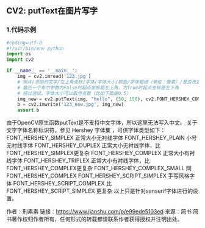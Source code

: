## CV2: putText在图片写字

### 1.代码示例

```python
#coding=utf-8
#!/usr/bin/env python
import os
import cv2

if __name__ == '__main__':
    img = cv2.imread('123.jpg')
    # 照片/添加的文字/左上角坐标/字体/字体大小/颜色/字体粗细（单位：像素）/是否改变默认起点
    # 最后一个布尔参数为False时起点坐标是左上角，为True时起点坐标是左下角
    # 经过测试，字体大小可以取浮点数（比如下面是0.5）
    img_new = cv2.putText(img, "hello", (50, 150), cv2.FONT_HERSHEY_COMPLEX, 0.5, (0,255, 0), 1, False) 
    b = cv2.imwrite('123_new.jpg', img_new)
    assert b
```

由于OpenCV原生函数putText是不支持中文字体，所以这里无法写入中文。
关于文字字体名称标识符，参见 Hershey 字体集 ，可供字体类型如下：
FONT_HERSHEY_SIMPLEX 正常大小无衬线字体
FONT_HERSHEY_PLAIN 小号无衬线字体
FONT_HERSHEY_DUPLEX 正常大小无衬线字体，比FONT_HERSHEY_SIMPLEX更复杂
FONT_HERSHEY_COMPLEX 正常大小有衬线字体
FONT_HERSHEY_TRIPLEX 正常大小有衬线字体，比FONT_HERSHEY_COMPLEX更复杂
FONT_HERSHEY_COMPLEX_SMALL 同FONT_HERSHEY_COMPLEX
FONT_HERSHEY_SCRIPT_SIMPLEX 手写风格字体
FONT_HERSHEY_SCRIPT_COMPLEX 比FONT_HERSHEY_SCRIPT_SIMPLEX 更复杂
以上只是针对sanserif字体进行的设置。

作者：刑素素
链接：https://www.jianshu.com/p/e99ede5103ed
來源：简书
简书著作权归作者所有，任何形式的转载都请联系作者获得授权并注明出处。







